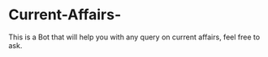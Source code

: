 # Current-Affairs-
This is a Bot that will help you with any query on current affairs, feel free to ask.
